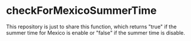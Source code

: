 # checkForMexicoSummerTime
This repository is just to share this function, which returns "true" if the summer time for Mexico is enable or "false" if the summer time is disable. 
